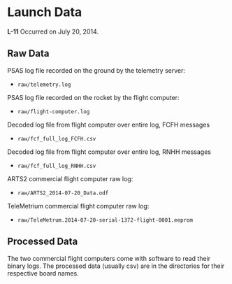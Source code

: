 # Launch Data

**L-11** Occurred on July 20, 2014.


## Raw Data

PSAS log file recorded on the ground by the telemetry server:

 - `raw/telemetry.log`

PSAS log file recorded on the rocket by the flight computer:

 - `raw/flight-computer.log`

Decoded log file from flight computer over entire log, FCFH messages

 - `raw/fcf_full_log_FCFH.csv`

Decoded log file from flight computer over entire log, RNHH messages

 - `raw/fcf_full_log_RNHH.csv`

ARTS2 commercial flight computer raw log:

 - `raw/ARTS2_2014-07-20_Data.odf`

TeleMetrium commercial flight computer raw log:

 - `raw/TeleMetrum.2014-07-20-serial-1372-flight-0001.eeprom`


## Processed Data

The two commercial flight computers come with software to read their binary
logs. The processed data (usually csv) are in the directories for their
respective board names.
